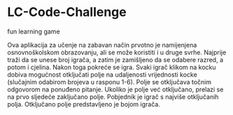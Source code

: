 # LC-Code-Challenge
fun learning game

Ova aplikacija za učenje na zabavan način prvotno je namijenjena osnovnoškolskom obrazovanju, ali se može koristiti i u druge svrhe. Najprije traži da se unese broj igrača, a zatim je zamišljeno da se odabere razred, a potom i cjelina. Nakon toga pokreće se igra. Svaki igrač klikom na kocku dobiva mogućnost otključati polje na udaljenosti vrijednosti kocke (slučajnim odabirom brojeva u rasponu 1-6). Polje se otključava točnim odgovorom na ponuđeno pitanje. Ukoliko je polje već otključano, prelazi se na prvo sljedeće zaključano polje. Pobjednik je igrač s najviše otključanih polja. Otključano polje predstavljeno je bojom igrača.  
